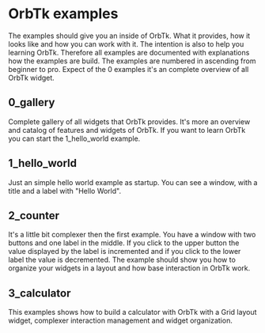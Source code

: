 # OrbTk examples

The examples should give you an inside of OrbTk. What it provides, how it looks like and how you can work with it. The intention is also to
help you learning OrbTk. Therefore all examples are documented with explanations how the examples are build. The examples are numbered in ascending 
from beginner to pro. Expect of the 0 examples it's an complete overview of all OrbTk widget.

## 0_gallery

Complete gallery of all widgets that OrbTk provides. It's more an overview and catalog of features and widgets of OrbTk. If you want to learn
OrbTk you can start the 1_hello_world example.

## 1_hello_world

Just an simple hello world example as startup. You can see a window, with a title and a label with "Hello World".

## 2_counter

It's a little bit complexer then the first example. You have a window with two buttons and one label in the middle. If you click to the upper
button the value displayed by the label is incremented and if you click to the lower label the value is decremented. The example should show you
how to organize your widgets in a layout and how base interaction in OrbTk work.

## 3_calculator

This examples shows how to build a calculator with OrbTk with a Grid layout widget, complexer interaction management and widget organization.